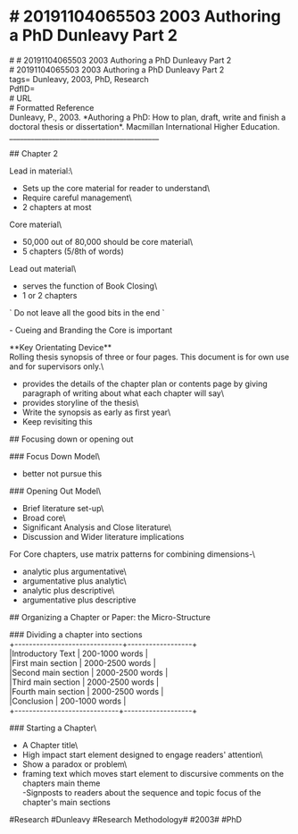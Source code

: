 # \# 20191104065503 2003 Authoring a PhD Dunleavy Part 2

\# \# 20191104065503 2003 Authoring a PhD Dunleavy Part 2\
\# 20191104065503 2003 Authoring a PhD Dunleavy Part 2\
tags= Dunleavy, 2003, PhD, Research\
PdfID=\
\# URL\
\# Formatted Reference\
Dunleavy, P., 2003. \*Authoring a PhD: How to plan, draft, write and finish a doctoral thesis or dissertation\*. Macmillan International Higher Education.\
\_\_\_\_\_\_\_\_\_\_\_\_\_\_\_\_\_\_\_\_\_\_\_\_\_\_\_\_\_\_\_\_\_\_\_\_\_\_\_\_\_\_

\#\# Chapter 2

Lead in material:\
- Sets up the core material for reader to understand\
- Require careful management\
- 2 chapters at most

Core material\
- 50,000 out of 80,000 should be core material\
- 5 chapters (5/8th of words)

Lead out material\
- serves the function of Book Closing\
- 1 or 2 chapters

\` Do not leave all the good bits in the end \`

\- Cueing and Branding the Core is important

\*\*Key Orientating Device\*\*\
Rolling thesis synopsis of three or four pages. This document is for own use and for supervisors only.\
- provides the details of the chapter plan or contents page by giving paragraph of writing about what each chapter will say\
- provides storyline of the thesis\
- Write the synopsis as early as first year\
- Keep revisiting this

\#\# Focusing down or opening out

\#\#\# Focus Down Model\
- better not pursue this

\#\#\# Opening Out Model\
- Brief literature set-up\
- Broad core\
- Significant Analysis and Close literature\
- Discussion and Wider literature implications

For Core chapters, use matrix patterns for combining dimensions-\
- analytic plus argumentative\
- argumentative plus analytic\
- analytic plus descriptive\
- argumentative plus descriptive

\#\# Organizing a Chapter or Paper: the Micro-Structure

\#\#\# Dividing a chapter into sections\
+\-\-\-\-\-\-\-\-\-\-\-\-\-\-\-\-\-\-\-\-\-\-\-\-\-\-\-\-\--+\-\-\-\-\-\-\-\-\-\-\-\-\-\-\-\-\--+\
\|Introductory Text \| 200-1000 words \|\
\|First main section \| 2000-2500 words \|\
\|Second main section \| 2000-2500 words \|\
\|Third main section \| 2000-2500 words \|\
\|Fourth main section \| 2000-2500 words \|\
\|Conclusion \| 200-1000 words \|\
+\-\-\-\-\-\-\-\-\-\-\-\-\-\-\-\-\-\-\-\-\-\-\-\-\-\-\-\--+\-\-\-\-\-\-\-\-\-\-\-\-\-\-\-\-\-\--+

\#\#\# Starting a Chapter\
- A Chapter title\
- High impact start element designed to engage readers\' attention\
- Show a paradox or problem\
- framing text which moves start element to discursive comments on the chapters main theme\
-Signposts to readers about the sequence and topic focus of the chapter\'s main sections

\#Research \#Dunleavy \#Research Methodology\# \#2003\# \#PhD
